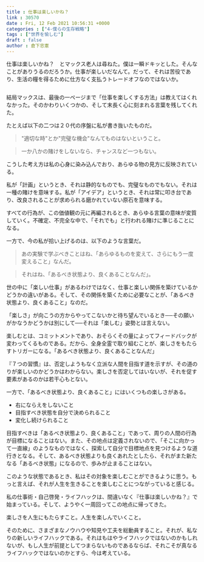 ```yaml
---
title : 仕事は楽しいかね？
link : 30570
date : Fri, 12 Feb 2021 10:56:31 +0000
categories : ["4-僕らの生存戦略"]
tags : ["世界を愉しむ"]
draft : false
author : 倉下忠憲
---
```


仕事は楽しいかね？　とマックス老人は尋ねた。僕は一瞬ドキッとした。そんなことがありうるのだろうか。仕事が楽しいだなんて。だって、それは苦役であり、生活の糧を得るために仕方なく支払うトレードオフなのではないか。

<p style="text-align: center;"><a href="http://www.amazon.co.jp/exec/obidos/ASIN/B00SIM19YS/rashita1000-22/ref=nosim/" target="_blank" rel="noopener noreferrer" name="amazletlink"><img class="aligncenter" style="border: none;" src="https://m.media-amazon.com/images/I/51wO5nSiO9L._SY346_._SY346_.jpg" alt="" /></a></p>

結局マックスは、最後の一ページまで「仕事を楽しくする方法」は教えてはくれなかった。そのかわりいくつかの、そして末長く心に刻まれる言葉を残してくれた。

たとえば以下の二つは２０代の序盤に私が書き抜いたものだ。

<blockquote>
"適切な時"とか"完璧な機会"なんてものはないということ。
</blockquote>

<blockquote>
一か八かの賭けをしないなら、チャンスなど一つもない。
</blockquote>

こうした考え方は私の心身に染み込んでおり、あらゆる物の見方に反映されている。

私が「計画」というとき、それは静的なものでも、完璧なものでもない。それは一種の賭けを意味する。私が「アイデア」というとき、それは常に叩き台であり、改良されることが求められる磨かれていない原石を意味する。

すべての行為が、この価値観の元に再編されるとき、あらゆる言葉の意味が変質していく。不確定、不完全な中で、「それでも」と行われる賭けに準じることになる。

一方で、今の私が拾い上げるのは、以下のような言葉だ。

<blockquote>
あの実験で学ぶべきことはね、「あらゆるものを変えて、さらにもう一度変えること」なんだ。
</blockquote>

<blockquote>
それはね、「あるべき状態より、良くあることなんだ」。
</blockquote>

世の中に「楽しい仕事」があるわけではなく、仕事と楽しい関係を築けているかどうかの違いがある。そして、その関係を築くために必要なことが、「あるべき状態より、良くあること」なのだ。

「楽しさ」が向こうの方からやってこないかと待ち望んでいるとき──その願いがかなうかどうかは別にして──それは「楽しむ」姿勢とは言えない。

楽しむとは、コミットメントであり、おそらくその量によってフィードバックが変わってくるものである。だから、全身全霊で取り組むことが、楽しさをもたらすトリガーになる。「あるべき状態より、良くあることなんだ」

『７つの習慣』は、否定しようもなく立派な人間を目指す道を示すが、その道のりが楽しいのかどうかはわからない。楽しさを否定してはいないが、それを促す要素があるのかは若干心もとない。

一方で、「あるべき状態より、良くあること」にはいくつもの楽しさがある。

<ul>
<li>右にならえをしないこと</li>
<li>目指すべき状態を自分で決められること</li>
<li>変化し続けられること</li>
</ul>

目指すべきは「あるべき状態より、良くあること」であって、周りの人間の行為が目標になることはない。また、その地点は定義されないので、「そこに向かって一直線」のようなものではなく、探索して自分で目標地点を見つけるような道行きとなる。そして、あるべき状態よりも良くあれたとしたら、それがまた新たなる「あるべき状態」になるので、歩みが止まることはない。

このような状態であるとき、私はその対象を楽しむことができるように思う。もっと言えば、それが人生を生きることを楽しむことにつながっていると感じる。

私の仕事術・自己啓発・ライフハックは、間違いなく『仕事は楽しいかね？』で始まっている。そして、ようやく一周回ってこの地点に帰ってきた。　

楽しさを人生にもたらすこと。人生を楽しんでいくこと。

そのために、さまざまなノウハウや知見や工夫を総動員すること。それが、私なりの新しいライフハックである。それはもはやライフハックではないのかもしれないが、もし人生が前提としてつまらないものであるならば、それこそが真なるライフハックではないのかとすら、今は考えている。